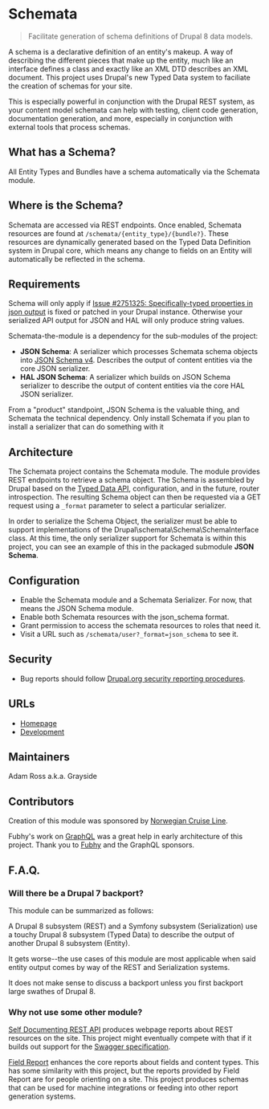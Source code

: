 # Schemata

> Facilitate generation of schema definitions of Drupal 8 data models.

A schema is a declarative definition of an entity's makeup. A way of describing
the different pieces that make up the entity, much like an interface defines a
class and exactly like an XML DTD describes an XML document. This project uses
Drupal's new Typed Data system to faciliate the creation of schemas for your
site.

This is especially powerful in conjunction with the Drupal REST system, as your
content model schemata can help with testing, client code generation,
documentation generation, and more, especially in conjunction with external
tools that process schemas.

## What has a Schema?

All Entity Types and Bundles have a schema automatically via the Schemata module.

## Where is the Schema?

Schemata are accessed via REST endpoints. Once enabled, Schemata resources are
found at `/schemata/{entity_type}/{bundle?}`. These resources are dynamically
generated based on the Typed Data Definition system in Drupal core, which means
any change to fields on an Entity will automatically be reflected in the schema.

## Requirements

Schema will only apply if [Issue #2751325: Specifically-typed properties in json output](https://www.drupal.org/node/2751325)
is fixed or patched in your Drupal instance. Otherwise your serialized API
output for JSON and HAL will only produce string values.

Schemata-the-module is a dependency for the sub-modules of the project:

* **JSON Schema**: A serializer which processes Schemata schema objects into
  [JSON Schema v4](http://json-schema.org). Describes the output of content 
  entities via the core JSON serializer.
* **HAL JSON Schema**: A serializer which builds on JSON Schema serializer to
  describe the output of content entities via the core HAL JSON serializer.

From a "product" standpoint, JSON Schema is the valuable thing, and Schemata
the technical dependency. Only install Schemata if you plan to install a
serializer that can do something with it

## Architecture

The Schemata project contains the Schemata module. The module provides REST
endpoints to retrieve a schema object. The Schema is assembled by Drupal based
on the [Typed Data API](https://www.drupal.org/node/1794140), configuration,
and in the future, router introspection. The resulting Schema object can then
be requested via a GET request using a `_format` parameter to select a
particular serializer.

In order to serialize the Schema Object, the serializer must be able to support
implementations of the Drupal\schemata\Schema\SchemaInterface class. At this
time, the only serializer support for Schemata is within this project, you can
see an example of this in the packaged submodule **JSON Schema**.

## Configuration

* Enable the Schemata module and a Schemata Serializer. For now, that means the
  JSON Schema module.
* Enable both Schemata resources with the json_schema format.
* Grant permission to access the schemata resources to roles that need it.
* Visit a URL such as `/schemata/user?_format=json_schema` to see it.

## Security

* Bug reports should follow [Drupal.org security reporting procedures](https://www.drupal.org/node/101494).

## URLs

* [Homepage](https://www.drupal.org/project/schemata)
* [Development](https://github.com/phase2/schemata)

## Maintainers

Adam Ross a.k.a. Grayside

## Contributors

Creation of this module was sponsored by [Norwegian Cruise Line](https://www.drupal.org/norwegian-cruise-line).

Fubhy's work on [GraphQL](https://www.drupal.org/project/graphql) was a great
help in early architecture of this project. Thank you to [Fubhy](https://www.drupal.org/u/fubhy)
and the GraphQL sponsors.

## F.A.Q.

### Will there be a Drupal 7 backport?

This module can be summarized as follows:

A Drupal 8 subsystem (REST) and a Symfony subsystem (Serialization) use a touchy
Drupal 8 subsystem (Typed Data) to describe the output of another Drupal 8
subsystem (Entity).

It gets worse--the use cases of this module are most applicable when said entity
output comes by way of the REST and Serialization systems.

It does not make sense to discuss a backport unless you first backport large
swathes of Drupal 8.

### Why not use some other module?

[Self Documenting REST API](https://www.drupal.org/project/rest_api_doc) produces
webpage reports about REST resources on the site. This project might eventually
compete with that if it builds out support for the [Swagger specification](http://swagger.io/).

[Field Report](https://www.drupal.org/project/field_report) enhances the core
reports about fields and content types. This has some similarity with this
project, but the reports provided by Field Report are for people orienting on
a site. This project produces schemas that can be used for machine integrations
or feeding into other report generation systems.
